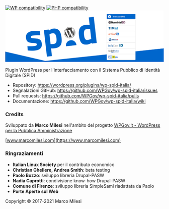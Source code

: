 [![WP compatibility](https://plugintests.com/plugins/wp-spid-italia/wp-badge.svg)](https://plugintests.com/plugins/wp-spid-italia/latest-report) [![PHP compatibility](https://plugintests.com/plugins/wp-spid-italia/php-badge.svg)](https://plugintests.com/plugins/wp-spid-italia/latest-report)
![SPID WP](https://raw.githubusercontent.com/WPGov/wp-spid-italia/asset/banner-1544x500.png)

Plugin WordPress per l'interfacciamento con il Sistema Pubblico di Identità Digitale (SPID)

* Repository: https://wordpress.org/plugins/wp-spid-italia/
* Segnalazioni GitHub: https://github.com/WPGov/wp-spid-italia/issues
* Pull requests: https://github.com/WPGov/wp-spid-italia/pulls
* Documentazione: https://github.com/WPGov/wp-spid-italia/wiki

### Credits
Sviluppato da **Marco Milesi** nell'ambito del progetto [WPGov.it - WordPress per la Pubblica Amministrazione](https://wpgov.it/)

[www.marcomilesi.com](https://www.marcomilesi.com)

### Ringraziamenti
* **Italian Linux Society** per il contributo economico
* **Christian Ghellere, Andrea Smith**: beta testing
* **Paolo Bozzo**: sviluppo libreria Drupal-PASW
* **Nadia Caprotti**: condivisione know-how Drupal-PASW
* **Comune di Firenze**: sviluppo libreria SimpleSaml riadattata da Paolo
* **Porte Aperte sul Web**

Copyright © 2017-2021 Marco Milesi
